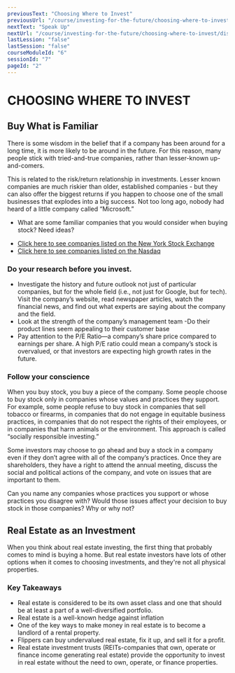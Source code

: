 ```yaml
---
previousText: "Choosing Where to Invest"
previousUrl: "/course/investing-for-the-future/choosing-where-to-invest/choosing-where-to-invest"
nextText: "Speak Up"
nextUrl: "/course/investing-for-the-future/choosing-where-to-invest/discussion"
lastLession: "false"
lastSession: "false"
courseModuleId: "6"
sessionId: "7"
pageId: "2"
---
```



# CHOOSING WHERE TO INVEST

## Buy What is Familiar
There is some wisdom in the belief that if a company has been around for a long time, it is more likely to be around in the future. For this reason, many people stick with tried-and-true companies, rather than lesser-known up-and-comers. 

This is related to the risk/return relationship in investments. Lesser known companies are much riskier than older, established companies - but they can also offer the biggest returns if you happen to choose one of the small businesses that explodes into a big success. Not too long ago, nobody had heard of a little company called “Microsoft.”

- What are some familiar companies that you would consider when buying stock? 
Need ideas?
* <a href="https://www.nyse.com/listings_directory/stock" target="_blank">Click here to see companies listed on the New York Stock Exchange</a>
* <a href="https://www.advfn.com/nasdaq/nasdaq.asp" target="_blank">Click here to see companies listed on the Nasdaq</a>


### Do your research before you invest.  
- Investigate the history and future outlook not just of particular companies, but for the whole field (i.e., not just for Google, but for tech). Visit the company’s website, read newspaper articles, watch the financial news, and find out what experts are saying about the company and the field. 
- Look at the strength of the company’s management team
-Do their product lines seem appealing to their customer base
- Pay attention to the P/E Ratio—a company’s share price compared to earnings per share. A high P/E ratio could mean a company’s stock is overvalued, or that investors are expecting high growth rates in the future.


### Follow your conscience
When you buy stock, you buy a piece of the company. Some people choose to buy stock only in companies whose values and practices they support. For example, some people refuse to buy stock in companies that sell tobacco or firearms, in companies that do not engage in equitable business practices, in companies that do not respect the rights of their employees, or in companies that harm animals or the environment. This approach is called “socially responsible investing.”

Some investors may choose to go ahead and buy a stock in a company even if they don’t agree with all of the company’s practices. Once they are shareholders, they have a right to attend the annual meeting, discuss the social and political actions of the company, and vote on issues that are important to them.

Can you name any companies whose practices you support or whose practices you disagree with? Would those issues affect your decision to buy stock in those companies? Why or why not?

## Real Estate as an Investment

When you think about real estate investing, the first thing that probably comes to mind is buying a home.  But real estate investors have lots of other options when it comes to choosing investments, and they're not all physical properties.

### Key Takeaways
- Real estate is considered to be its own asset class and one that should be at least a part of a well-diversified portfolio.
- Real estate is a well-known hedge against inflation
- One of the key ways to make money in real estate is to become a landlord of a rental property.
- Flippers can buy undervalued real estate, fix it up, and sell it for a profit.
- Real estate investment trusts (REITs-companies that own, operate or finance  income generating real estate) provide the opportunity to invest in real estate without the need to own, operate, or finance properties.
